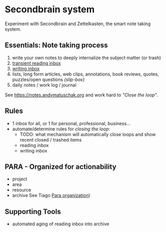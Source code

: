 # Secondbrain system
Experiment with Secondbrain and Zettelkasten, the smart note taking system.
## Essentials: Note taking process
1. write your own notes to deeply internalize the subject matter (or trash)
2. [transient reading inbox](./reading/inbox.reading.md)
3. [writing inbox](./writing/inbox.writing.md)
4. lists, long form articles, web clips, annotations, book reviews, quotes, puzzles/open questions *(slip-box)*
5. daily notes / work log / journal

See https://notes.andymatuschak.org and work hard to *"Close the loop"*.

## Rules
* 1 inbox for all, or 1 for personal, professional, business...
* automate/determine rules for *closing the loop*: 
  * TODO: what mechanism will automatically close loops and show recent closed / trashed items
  * reading inbox
  * writing inbox
## PARA - Organized for actionability
- project
- area
- resource
- archive
See Tiago [Para organization](https://fortelabs.co/blog/para/))


## Supporting Tools
* automated aging of reading inbox into archive